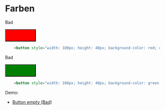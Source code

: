 # Farben

<div class="flex flex-wrap">
<div class="w-1/6">
	<p>
		Bad
	<p>
</div>
<div class="w-2/6">
	<button style="width: 100px; height: 40px; background-color: red; color: white;"></buton>
</div>
<div class="w-3/6">

``` html
	<button style="width: 100px; height: 40px; background-color: red; color: white;"></buton>
```
</div>
<div class="w-1/6">
	<p>
		Bad
	<p>
</div>
<div class="w-2/6">
	<button style="width: 100px; height: 40px; background-color: green; color: white;"></buton>
</div>
<div class="w-3/6">

``` html
	<button style="width: 100px; height: 40px; background-color: green; color: white;"></buton>
```
</div>
</div>

Demo: 
- [Button empty (Bad)](/demo/colors-button-empty)
